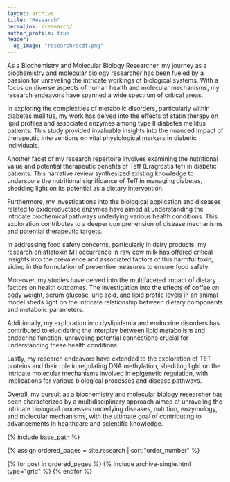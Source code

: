 ```yaml
---
layout: archive
title: "Research"
permalink: /research/
author_profile: true
header:
  og_image: "research/ecdf.png"
---
```


As a Biochemistry and Molecular Biology Researcher, my journey as a biochemistry and molecular biology researcher has been fueled by a passion for unraveling the intricate workings of biological systems. With a focus on diverse aspects of human health and molecular mechanisms, my research endeavors have spanned a wide spectrum of critical areas.

In exploring the complexities of metabolic disorders, particularly within diabetes mellitus, my work has delved into the effects of statin therapy on lipid profiles and associated enzymes among type II diabetes mellitus patients. This study provided invaluable insights into the nuanced impact of therapeutic interventions on vital physiological markers in diabetic individuals.

Another facet of my research repertoire involves examining the nutritional value and potential therapeutic benefits of Teff (Eragrostis tef) in diabetic patients. This narrative review synthesized existing knowledge to underscore the nutritional significance of Teff in managing diabetes, shedding light on its potential as a dietary intervention.

Furthermore, my investigations into the biological application and diseases related to oxidoreductase enzymes have aimed at understanding the intricate biochemical pathways underlying various health conditions. This exploration contributes to a deeper comprehension of disease mechanisms and potential therapeutic targets.

In addressing food safety concerns, particularly in dairy products, my research on aflatoxin M1 occurrence in raw cow milk has offered critical insights into the prevalence and associated factors of this harmful toxin, aiding in the formulation of preventive measures to ensure food safety.

Moreover, my studies have delved into the multifaceted impact of dietary factors on health outcomes. The investigation into the effects of coffee on body weight, serum glucose, uric acid, and lipid profile levels in an animal model sheds light on the intricate relationship between dietary components and metabolic parameters.

Additionally, my exploration into dyslipidemia and endocrine disorders has contributed to elucidating the interplay between lipid metabolism and endocrine function, unraveling potential connections crucial for understanding these health conditions.

Lastly, my research endeavors have extended to the exploration of TET proteins and their role in regulating DNA methylation, shedding light on the intricate molecular mechanisms involved in epigenetic regulation, with implications for various biological processes and disease pathways.

Overall, my pursuit as a biochemistry and molecular biology researcher has been characterized by a multidisciplinary approach aimed at unraveling the intricate biological processes underlying diseases, nutrition, enzymology, and molecular mechanisms, with the ultimate goal of contributing to advancements in healthcare and scientific knowledge.



<nbsp>

{% include base_path %}

{% assign ordered_pages = site.research | sort:"order_number" %}

{% for post in ordered_pages %}
  {% include archive-single.html type="grid" %}
{% endfor %}
